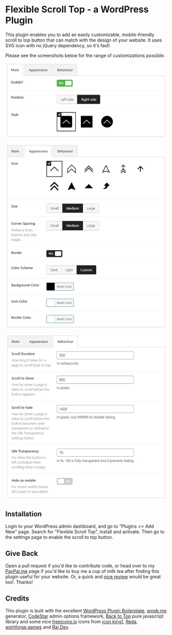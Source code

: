 # Flexible Scroll Top - a WordPress Plugin

This plugin enables you to add an easily customizable, mobile-friendly scroll to top button that can match with the design of your website. It uses SVG icon with no jQuery dependency, so it's fast! 

Please see the screenshots below for the range of customizations possible.

<p><img src="https://raw.githubusercontent.com/qriouslad/flexible-scroll-top/main/public/assets/screenshot-1.jpg" alt="Main options" style=""></p>

<p><img src="https://raw.githubusercontent.com/qriouslad/flexible-scroll-top/main/public/assets/screenshot-2.jpg" alt="Appearance options" style=""></p>

<p><img src="https://raw.githubusercontent.com/qriouslad/flexible-scroll-top/main/public/assets/screenshot-3.jpg" alt="Behaviour options" style=""></p>

## Installation

Login to your WordPress admin dashboard, and go to "Plugins >> Add New" page. Search for "Flexible Scroll Top", install and activate. Then go to the settings page to enable the scroll to top button.

## Give Back

Open a pull request if you'd like to contribute code, or head over to my [PayPal.me](https://paypal.me/qriouslad) page if you'd like to buy me a cup of milk tea after finding this plugin useful for your website. Or, a quick and [nice review](https://wordpress.org/plugins/flexible-scroll-top/#reviews) would be great too!. Thanks!

## Credits

This plugin is built with the excellent [WordPress Plugin Boilerplate](https://github.com/devinvinson/WordPress-Plugin-Boilerplate/), [wppb.me](https://wppb.me/) generator, [CodeStar](https://github.com/Codestar/codestar-framework) admin options framework, [Back to Top](https://github.com/CodyHouse/back-to-top) pure javascript library and some nice [freeicons.io](https://freeicons.io/) icons from [icon king1](https://freeicons.io/profile/3), [Reda](https://freeicons.io/profile/6156), [wishforge.games](https://freeicons.io/profile/2257) and [Raj Dev](https://freeicons.io/profile/714).
